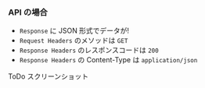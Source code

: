 ### API の場合

* `Response` に JSON 形式でデータが!
* `Request Headers` のメソッドは `GET`
* `Response Headers` のレスポンスコードは `200`
* `Response Headers` の Content-Type は `application/json`

ToDo スクリーンショット
